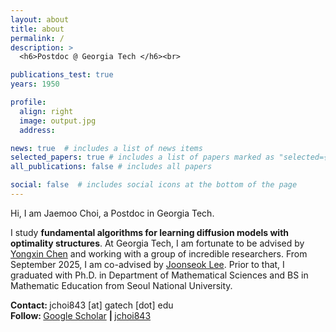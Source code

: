 ```yaml
---
layout: about
title: about
permalink: /
description: >
  <h6>Postdoc @ Georgia Tech </h6><br>

publications_test: true
years: 1950

profile:
  align: right
  image: output.jpg
  address:

news: true  # includes a list of news items
selected_papers: true # includes a list of papers marked as "selected={true}"
all_publications: false # includes all papers

social: false  # includes social icons at the bottom of the page
---
```


<p></p>

Hi, I am Jaemoo Choi, a Postdoc in Georgia Tech.


I study <strong>fundamental algorithms for learning diffusion models with optimality structures</strong>. At Georgia Tech, I am fortunate to be advised by <a href="https://scholar.google.com/citations?user=2z7iDDUAAAAJ&hl" target="_blank">Yongxin Chen</a> and working with a group of incredible researchers. From September 2025, I am co-advised by <a href="https://scholar.google.com/citations?user=M-MfqpMAAAAJ&hl" target="_blank">Joonseok Lee</a>. Prior to that, I graduated with Ph.D. in Department of Mathematical Sciences and BS in Mathematic Education from Seoul National University.


<strong>Contact: </strong>
      jchoi843 [at] gatech [dot] edu
<br>
<strong>Follow: </strong>
      <a href="https://scholar.google.com/citations?user=Ba2G6sIAAAAJ" target="_blank" title="Google Scholar"><i class="ai ai-google-scholar"></i> Google Scholar</a>
      <strong> | </strong>
      <a href="https://github.com/jchoi843" target="_blank" title="GitHub"><i class="fab fa-github"></i> jchoi843</a>
<br><br>
